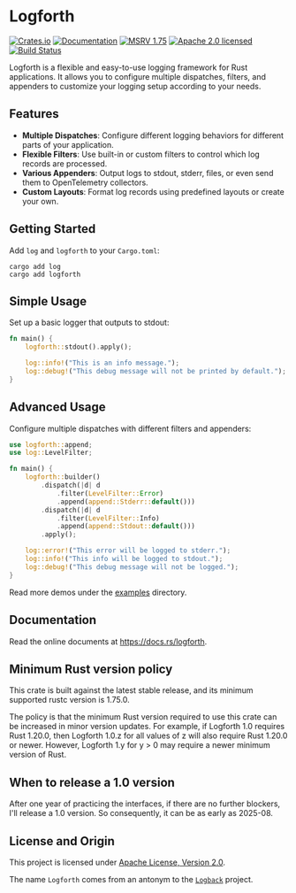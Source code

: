 # Logforth

[![Crates.io][crates-badge]][crates-url]
[![Documentation][docs-badge]][docs-url]
[![MSRV 1.75][msrv-badge]](https://www.whatrustisit.com)
[![Apache 2.0 licensed][license-badge]][license-url]
[![Build Status][actions-badge]][actions-url]

[crates-badge]: https://img.shields.io/crates/v/logforth.svg
[crates-url]: https://crates.io/crates/logforth
[docs-badge]: https://docs.rs/logforth/badge.svg
[msrv-badge]: https://img.shields.io/badge/MSRV-1.75-green?logo=rust
[docs-url]: https://docs.rs/logforth
[license-badge]: https://img.shields.io/crates/l/logforth
[license-url]: LICENSE
[actions-badge]: https://github.com/fast/logforth/workflows/CI/badge.svg
[actions-url]:https://github.com/fast/logforth/actions?query=workflow%3ACI

Logforth is a flexible and easy-to-use logging framework for Rust applications. It allows you to configure multiple dispatches, filters, and appenders to customize your logging setup according to your needs.

## Features

- **Multiple Dispatches**: Configure different logging behaviors for different parts of your application.
- **Flexible Filters**: Use built-in or custom filters to control which log records are processed.
- **Various Appenders**: Output logs to stdout, stderr, files, or even send them to OpenTelemetry collectors.
- **Custom Layouts**: Format log records using predefined layouts or create your own.

## Getting Started

Add `log` and `logforth` to your `Cargo.toml`:

```shell
cargo add log
cargo add logforth
```

## Simple Usage

Set up a basic logger that outputs to stdout:

```rust
fn main() {
    logforth::stdout().apply();

    log::info!("This is an info message.");
    log::debug!("This debug message will not be printed by default.");
}
```

## Advanced Usage

Configure multiple dispatches with different filters and appenders:

```rust
use logforth::append;
use log::LevelFilter;

fn main() {
    logforth::builder()
        .dispatch(|d| d
            .filter(LevelFilter::Error)
            .append(append::Stderr::default()))
        .dispatch(|d| d
            .filter(LevelFilter::Info)
            .append(append::Stdout::default()))
        .apply();

    log::error!("This error will be logged to stderr.");
    log::info!("This info will be logged to stdout.");
    log::debug!("This debug message will not be logged.");
}
```

Read more demos under the [examples](examples) directory.

## Documentation

Read the online documents at https://docs.rs/logforth.

## Minimum Rust version policy

This crate is built against the latest stable release, and its minimum supported rustc version is 1.75.0.

The policy is that the minimum Rust version required to use this crate can be increased in minor version updates. For example, if Logforth 1.0 requires Rust 1.20.0, then Logforth 1.0.z for all values of z will also require Rust 1.20.0 or newer. However, Logforth 1.y for y > 0 may require a newer minimum version of Rust.

## When to release a 1.0 version

After one year of practicing the interfaces, if there are no further blockers, I'll release a 1.0 version. So consequently, it can be as early as 2025-08.

## License and Origin

This project is licensed under [Apache License, Version 2.0](LICENSE).

The name `Logforth` comes from an antonym to the [`Logback`](https://logback.qos.ch/) project.
